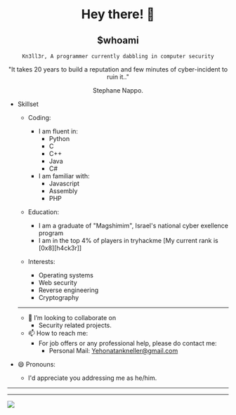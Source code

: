 <div align=center>
  
  # Hey there! 👋
  
  ## $whoami
  
  `Kn3ll3r, A programmer currently dabbling in computer security`
</div>  
<div align=center>
  "It takes 20 years to build a reputation and few minutes of cyber-incident to ruin it.."
  
  Stephane Nappo.
</div>

- Skillset
  
  - Coding:
      - I am fluent in:
        - Python
        - C
        - C++
        - Java
        - C#
      - I am familiar with:
        - Javascript
        - Assembly
        - PHP
      
  - Education:
      - I am a graduate of "Magshimim", Israel's national cyber exellence program
      - I am in the top 4% of players in tryhackme [My current rank is [0x8][h4ck3r]]
     
  - Interests:
      - Operating systems
      - Web security
      - Reverse engineering
      - Cryptography
    
  ---
  - 👯 I’m looking to collaborate on 
    - Security related projects.
  - 📫 How to reach me:
    - For job offers or any professional help, please do contact me:
        - Personal Mail: Yehonatankneller@gmail.com
- 😄 Pronouns: 
    - I'd appreciate you addressing me as he/him.
  
---------------------------------------------------------------------------------------------------------------------------------------------------------------------------------------------------------
  <!-- GitHub StatCard-->
---------------------------------------------------------------------------------------------------------------------------------------------------------------------------------------------------------
  <img src="https://github-readme-stats.vercel.app/api?username=Ykking17&show_icons=true&theme=merko"/>
  

